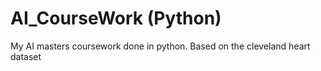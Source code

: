 # AI_CourseWork (Python)
 My AI masters coursework done in python. Based on the cleveland heart dataset
